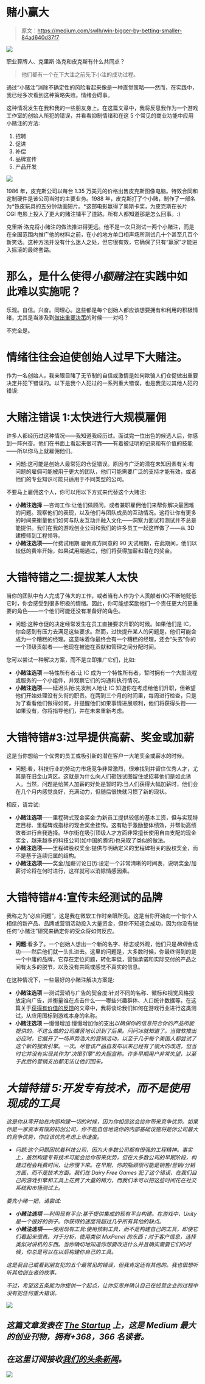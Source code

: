 # 赌小赢大

> 原文：<https://medium.com/swlh/win-bigger-by-betting-smaller-84ad640d37f7>

![](img/2e2e1a12544222547a0efbcaebb1ead1.png)

职业算牌人、克里斯·洛克和皮克斯有什么共同点？

> 他们都有一个在下大注之前先下小注的成功过程。

通过“小赌注”消除不确定性的风险看起来像是一种直觉策略——然而，在实践中，我已经多次看到这种策略失败。情绪会碍事。

这种情况发生在我和我的一些朋友身上。在这篇文章中，我将反思我作为一个游戏工作室的创始人所犯的错误，并看看抑制情绪和在这 5 个常见的商业功能中应用小赌注的方法:

1.  招聘
2.  促进
3.  补偿
4.  品牌宣传
5.  产品开发

![](img/18aa569043d4030794d76132838e5712.png)

1986 年，皮克斯公司以每台 1.35 万美元的价格出售皮克斯图像电脑。特效合同和定制硬件是该公司当时的主要业务。1988 年，皮克斯打了个小赌，制作了一部名为*铁皮玩具的五分钟动画短片。*这部电影赢得了奥斯卡奖，为皮克斯在长片 CGI 电影上投入了更大的赌注铺平了道路。所有人都知道那是怎么回事。:)

克里斯·洛克将小赌注的做法推进得更远。他不是一次只测试一两个小赌注，而是在全国范围内推广他的材料之前，在小的地方单口相声场所测试几十个甚至几百个新笑话。这种方法并没有什么迷人之处，但它很有效，它确保了只有“赢家”才能进入摇滚的最终套路。

# **那么，是什么使得*小额赌注*在实践中如此难以实施呢？**

乐观。自信。兴奋。同理心。这些都是每个创始人都应该想要拥有和利用的积极情绪，尤其是当涉及到[做出重要决策](/@paley/celebrate-the-slow-decisions-312f53283b9)的时候——对吗？

不完全是。

# 情绪往往会迫使创始人过早下大赌注。

作为一名创始人，我亲眼目睹了无节制的自信或激情是如何欺骗人们仓促做出重要决定并犯下错误的。以下是我个人犯过的一系列重大错误，也是我见过其他人犯的错误:

# **大赌注错误 1:太快进行大规模雇佣**

许多人都经历过这种情况——我知道我经历过。面试完一位出色的候选人后，你感到一阵兴奋。他们在书面上看起来很可靠——有着被证明的记录和有价值的技能——所以你马上就雇佣他们。

*   问题:这可能是创始人最常犯的仓促错误。原因与广泛的潜在未知因素有关:有问题的雇佣可能被用于更大的团队，他们可能需要广泛的支持才能有效，或者他们的专业知识可能只适用于不同类型的公司。

不要马上雇佣这个人，你可以用以下方式来代替这个大赌注:

*   **小赌注选择** —咨询工作:让他们做顾问，或者兼职雇佣他们来帮你解决最困难的问题。观察他们的表现，以及他们与团队成员的互动情况。这将让你有更多的时间来衡量他们如何与队友互动并融入文化——洞察力面试和测试并不总是能提供。我们在我的游戏创业公司和我们的许多员工一起这样做了——从 3D 建模师到工程领导。
*   **小赌注选项**——付费试用期:雇佣双方同意的 90 天试用期，在此期间，他们以较低的费率开始，如果试用期通过，他们将获得加薪和潜在的奖金。

# **大错特错之二:提拔某人太快**

当你的团队中有人完成了伟大的工作，或者当有人作为个人贡献者(IC)不断地贬低它时，你会感受到很多积极的情绪。因此，你可能想奖励他们一个责任更大的更重要的角色——一个他们可能还没有准备好的角色。

*   问题:这种仓促的决定经常发生在员工直接要求升职的时候。如果他们是 IC，你会感到有压力去满足这些要求。然而，过快提升某人的问题是，他们可能会成为一个糟糕的经理。这意味着你最终会有一个糟糕的经理，还会“失去”你的一个顶级贡献者——他现在被迫在贡献和管理之间分配时间。

您可以尝试一种解决方案，而不是立即推广它们，比如:

*   **小赌注选项** —特性所有者:让 IC 成为一个特性所有者，暂时拥有一个大型流程或服务的一个小组件，并观察它们的沟通和执行情况。
*   **小赌注选项**——延迟头衔:先发制人地让 IC 知道你在考虑给他们升职，但希望他们开始处理没有头衔的职责。在两到三个月的时间里，每周进行检查，只是为了看看他们做得如何，并提醒他们如果事情进展顺利，他们将获得头衔——如果没有，你将指导他们，并在未来重新考虑。

# **大错特错#3:过早提供高薪、奖金或加薪**

这是当你想给一个优秀的员工或吸引新的潜在客户一大笔奖金或薪水的时候。

*   问题:看，科技行业的劳动力市场竞争非常激烈，很难找到并留住优秀人才，尤其是在旧金山湾区。这就是为什么向人们砸钱试图留住或招募他们是如此诱人。当然，问题是给某人加薪的好处是暂时的:当人们获得大幅加薪时，他们会在几个月内感觉良好，充满动力，但随后很快就习惯了新的现状。

相反，请尝试:

*   **小赌注选项**——里程碑式现金奖金:为新员工提供较低的基本工资，但与实现特定目标、里程碑或指标的现金奖金挂钩。这有助于激励整体绩效，并帮助高绩效者进行自我选择。华尔街在吸引顶级人才方面非常擅长使用自由支配的现金奖金，越来越多的科技公司(如中国的腾讯)也采取了类似的做法。
*   **小赌注选项**——里程碑股权奖金:提供与明确定义的里程碑相关的股权奖金，而不是基于连续归属的结构。
*   **小赌注选项**——奖金/加薪讨论日历:设定一个非常清晰的时间表，说明奖金/加薪讨论将在何时进行，这样就可以消除情感因素。

# **大错特错#4:宣传未经测试的品牌**

我称之为“必应问题”，这是我在微软工作时亲眼所见。这是当你开始向一个你个人相信的新产品、品牌或营销活动投入大量资金，但你不知道会成功，因为你没有做任何“小赌注”研究来确定你的受众将如何反应。

*   **问题**:看多了。一个创始人想出一个新的名字、标志或外观，他们只是*确信*会成功——然后他们就一头扎进去。这里的问题是，大多数时候，你最终得到的是一个中庸的品牌，它存在定位问题，转化率低，营销承诺和实际交付的产品之间有太多的脱节，以及没有共鸣或感觉不真实的信息。

在这种情况下，一些最好的小赌注解决方案是:

*   **小赌注选项** —测试营销与广告的契合度:针对不同的名称、徽标和视觉风格投放定向广告，并衡量谁在点击什么——哪些兴趣群体、人口统计数据等。在这篇关于[获得有价值的反馈](https://theascent.pub/heres-the-easiest-way-to-get-the-best-customer-feedback-b9d6a94adf58)的文章中，我将谈论我们如何在游戏行业进行这类测试，从应用图标到游戏本身的名称。
*   **小赌注选项** —慢慢增加:慢慢增加你的支出*以确保你的信息符合你的产品所能提供的。不这么做的公司痛苦地认识到了后果。问问冰就知道了。当微软推出必应时，它展开了一场声势浩大的营销活动，以至于几乎每个美国人都尝试了这个新的搜索引擎。一次。尽管该产品自发布以来已经有了很大的改进，但当时它并没有实现其作为“决策引擎”的大胆宣称。许多早期用户非常失望，以至于此后的营销支出都无法让他们回来。*

# ***大错特错 5:开发专有技术，而不是使用现成的工具***

*这是你从零开始在内部构建一切的时候，因为你相信这会给你带来竞争优势。如果你是一家资本有限的初创公司，你不能自信地说你的内部基础设施将是你公司最大的竞争优势，你应该优先考虑上市速度。*

*   *问题:这个问题困扰着科技公司，因为大多数公司都有很强的工程精神。事实上，虽然构建专有技术可能会给你带来优势，但在大多数公司的早期阶段，构建过程会耗费时间，让你慢下来。在早期，你的瓶颈很可能是销售/营销/分销方面，而不是技术方面。我们在 Dairy Free Games 犯了这个错误，在我们自己的游戏引擎和工具上花费了大量的精力，而我们本可以把这些时间花在社交系统和市场测试上。*

*要先小赌一把，请尝试:*

*   ***小赌注选项** —利用现有平台:基于提供集成的现有平台构建。在游戏中，Unity 是一个很好的例子。你获得的速度将超过几乎所有其他的缺点。*
*   ***小赌注选项**——使用现有工具:使用预制工具，而不是构建自己的工具，即使它们看起来很贵。对于分析，使用类似 MixPanel 的东西；对于客户信息，选择类似对讲机的东西。当你确切地知道你想要改进什么并且确实需要它们的时候，你总是可以在以后构建你自己的工具。*

*这是我自己或看到朋友犯的五个最常见的错误，但我肯定还有其他的。我也很想听听其他创业者的故事。*

*不过，希望这五条能为你提供一个起点，让你反思并确认自己在经营企业的过程中没有犯任何重大错误。*

*[![](img/308a8d84fb9b2fab43d66c117fcc4bb4.png)](https://medium.com/swlh)*

## *这篇文章发表在 [The Startup](https://medium.com/swlh) 上，这是 Medium 最大的创业刊物，拥有+368，366 名读者。*

## *在这里订阅接收[我们的头条新闻](http://growthsupply.com/the-startup-newsletter/)。*

*[![](img/b0164736ea17a63403e660de5dedf91a.png)](https://medium.com/swlh)*